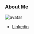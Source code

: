 ### About Me

![avatar](https://avatars1.githubusercontent.com/u/241173?s=400&u=dadf22c169e4e90d547bb12f9e90133ca68e9f78&v=4)

* [Linkedin](https://www.linkedin.com/in/lother/)
